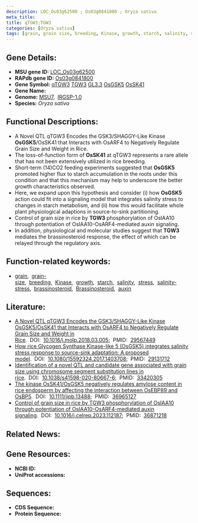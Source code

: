 ```yaml
---
description: LOC_Os03g62500 ; Os03g0841800 ; Oryza sativa
meta_title:
title: qTGW3;TGW3
categories: [Oryza sativa]
tags: [grain, grain size, breeding, Kinase, growth, starch, salinity, stress, salinity stress, brassinosteroid, Brassinosteroid, auxin]
---
```


## Gene Details:
- **MSU gene ID:** [LOC_Os03g62500](http://rice.uga.edu/cgi-bin/ORF_infopage.cgi?orf=LOC_Os03g62500)  
- **RAPdb gene ID:** [Os03g0841800](https://rapdb.dna.affrc.go.jp/locus/?name=Os03g0841800)  
- **Gene Symbol:** <u>qTGW3</u>&nbsp;<u>TGW3</u>&nbsp;<u>GL3.3</u>&nbsp;<u>OsGSK5</u>&nbsp;<u>OsSK41</u>
- **Gene Name:**
- **Genome:**  [MSU7](http://rice.uga.edu/),&nbsp;&nbsp;[IRGSP-1.0](https://rapdb.dna.affrc.go.jp/download/irgsp1.html)
- **Species:** *Oryza sativa*

## Functional Descriptions:
   - A Novel QTL qTGW3 Encodes the GSK3/SHAGGY-Like Kinase **OsGSK5**/OsSK41 that Interacts with OsARF4 to Negatively Regulate Grain Size and Weight in Rice.
   - The loss-of-function form of **OsSK41** at qTGW3 represents a rare allele that has not been extensively utilized in rice breeding.
   - Short-term (14)CO2 feeding experiments suggested that **OsGSK5** promoted higher flux to starch accumulation in the roots under this condition and that this mechanism may help to underscore the better growth characteristics observed.
   - Here, we expand upon this hypothesis and consider (i) how **OsGSK5** action could fit into a signaling model that integrates salinity stress to changes in starch metabolism, and (ii) how this would facilitate whole plant physiological adaptions in source-to-sink partitioning.
   - Control of grain size in rice by **TGW3** phosphorylation of OsIAA10 through potentiation of OsIAA10-OsARF4-mediated auxin signaling.
   - In addition, physiological and molecular studies suggest that **TGW3** mediates the brassinosteroid response, the effect of which can be relayed through the regulatory axis.

## Function-related keywords:
   - [grain](/tags/grain/),&nbsp;&nbsp;[grain-size](/tags/grain-size/),&nbsp;&nbsp;[breeding](/tags/breeding/),&nbsp;&nbsp;[Kinase](/tags/Kinase/),&nbsp;&nbsp;[growth](/tags/growth/),&nbsp;&nbsp;[starch](/tags/starch/),&nbsp;&nbsp;[salinity](/tags/salinity/),&nbsp;&nbsp;[stress](/tags/stress/),&nbsp;&nbsp;[salinity-stress](/tags/salinity-stress/),&nbsp;&nbsp;[brassinosteroid](/tags/brassinosteroid/),&nbsp;&nbsp;[Brassinosteroid](/tags/Brassinosteroid/),&nbsp;&nbsp;[auxin](/tags/auxin/)

## Literature:
   - [A Novel QTL qTGW3 Encodes the GSK3/SHAGGY-Like Kinase OsGSK5/OsSK41 that Interacts with OsARF4 to Negatively Regulate Grain Size and Weight in Rice](https://www.doi.org/10.1016/j.molp.2018.03.005).&nbsp;&nbsp;DOI:&nbsp;&nbsp;[10.1016/j.molp.2018.03.005](https://www.doi.org/10.1016/j.molp.2018.03.005);&nbsp;&nbsp;PMID:&nbsp;&nbsp;[29567449](https://pubmed.ncbi.nlm.nih.gov/29567449/)
   - [How rice Glycogen Synthase Kinase-like 5 (OsGSK5) integrates salinity stress response to source-sink adaptation: A proposed model](https://www.doi.org/10.1080/15592324.2017.1403708).&nbsp;&nbsp;DOI:&nbsp;&nbsp;[10.1080/15592324.2017.1403708](https://www.doi.org/10.1080/15592324.2017.1403708);&nbsp;&nbsp;PMID:&nbsp;&nbsp;[29131712](https://pubmed.ncbi.nlm.nih.gov/29131712/)
   - [Identification of a novel QTL and candidate gene associated with grain size using chromosome segment substitution lines in rice](https://www.doi.org/10.1038/s41598-020-80667-6).&nbsp;&nbsp;DOI:&nbsp;&nbsp;[10.1038/s41598-020-80667-6](https://www.doi.org/10.1038/s41598-020-80667-6);&nbsp;&nbsp;PMID:&nbsp;&nbsp;[33420305](https://pubmed.ncbi.nlm.nih.gov/33420305/)
   - [The kinase OsSK41/OsGSK5 negatively regulates amylose content in rice endosperm by affecting the interaction between OsEBP89 and OsBP5](https://www.doi.org/10.1111/jipb.13488).&nbsp;&nbsp;DOI:&nbsp;&nbsp;[10.1111/jipb.13488](https://www.doi.org/10.1111/jipb.13488);&nbsp;&nbsp;PMID:&nbsp;&nbsp;[36965127](https://pubmed.ncbi.nlm.nih.gov/36965127/)
   - [Control of grain size in rice by TGW3 phosphorylation of OsIAA10 through potentiation of OsIAA10-OsARF4-mediated auxin signaling](https://www.doi.org/10.1016/j.celrep.2023.112187).&nbsp;&nbsp;DOI:&nbsp;&nbsp;[10.1016/j.celrep.2023.112187](https://www.doi.org/10.1016/j.celrep.2023.112187);&nbsp;&nbsp;PMID:&nbsp;&nbsp;[36871218](https://pubmed.ncbi.nlm.nih.gov/36871218/)

## Related News:

## Gene Resources:
- **NCBI ID:**  []()
- **UniProt accessions:** [](https://www.uniprot.org/uniprotkb//entry)

## Sequences:
- **CDS Sequence:**
- **Protein Sequence:**
